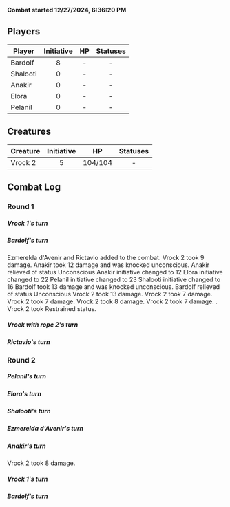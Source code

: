 **Combat started 12/27/2024, 6:36:20 PM**


## Players
| Player | Initiative | HP | Statuses |
| --- | :-: | :-: | :-: |
| Bardolf | 8 | - | - |
| Shalooti | 0 | - | - |
| Anakir | 0 | - | - |
| Elora | 0 | - | - |
| Pelanil | 0 | - | - |
## Creatures
| Creature | Initiative  | HP | Statuses |
| --- | :-: | :-: | :-: |
| Vrock 2 | 5 | 104/104 | - |


## Combat Log

### Round 1

##### Vrock 1's turn
##### Bardolf's turn
Ezmerelda d'Avenir and Rictavio added to the combat.
Vrock 2 took 9 damage.
Anakir took 12 damage and was knocked unconscious.
Anakir relieved of status Unconscious
Anakir initiative changed to 12
Elora initiative changed to 22
Pelanil initiative changed to 23
Shalooti initiative changed to 16
Bardolf took 13 damage and was knocked unconscious.
Bardolf relieved of status Unconscious
Vrock 2 took 13 damage.
Vrock 2 took 7 damage.
Vrock 2 took 7 damage.
Vrock 2 took 8 damage.
Vrock 2 took 7 damage.
.
Vrock 2 took Restrained status.
##### Vrock with rope 2's turn
##### Rictavio's turn
### Round 2
##### Pelanil's turn
##### Elora's turn
##### Shalooti's turn
##### Ezmerelda d'Avenir's turn
##### Anakir's turn
Vrock 2 took 8 damage.
##### Vrock 1's turn
##### Bardolf's turn
